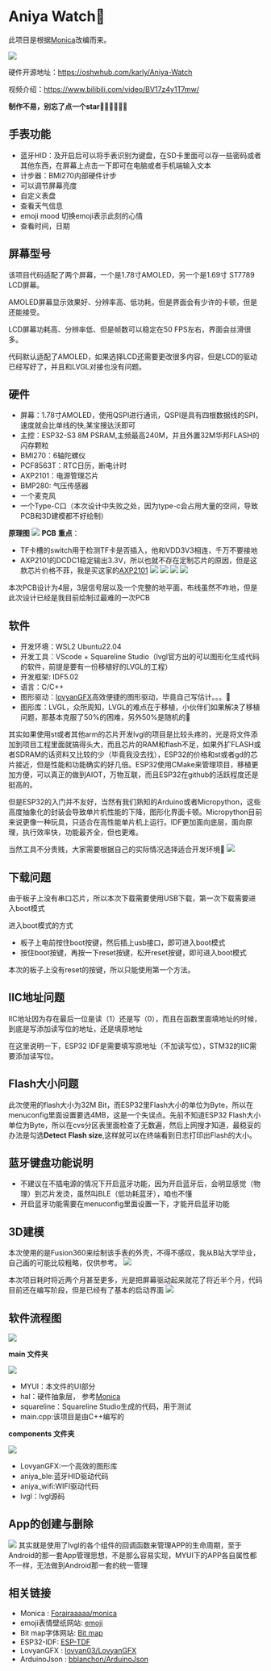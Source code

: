 # Aniya Watch💖

此项目是根据[Monica](https://github.com/Forairaaaaa/monica)改编而来。

![](https://aniya.oss-cn-shanghai.aliyuncs.com/case%20v12.png)


硬件开源地址：https://oshwhub.com/karly/Aniya-Watch

视频介绍：https://www.bilibili.com/video/BV17z4y1T7mw/

**制作不易，别忘了点一个star**🥰🥰🥰🥰🥰🥰
## 手表功能
- 蓝牙HID：及开启后可以将手表识别为键盘，在SD卡里面可以存一些密码或者其他东西，在屏幕上点击一下即可在电脑或者手机端输入文本
- 计步器：BMI270内部硬件计步
- 可以调节屏幕亮度
- 自定义表盘
- 查看天气信息
- emoji mood 切换emoji表示此刻的心情
- 查看时间，日期


## 屏幕型号
该项目代码适配了两个屏幕，一个是1.78寸AMOLED，另一个是1.69寸 ST7789 LCD屏幕。

AMOLED屏幕显示效果好、分辨率高、低功耗，但是界面会有少许的卡顿，但是还能接受。

LCD屏幕功耗高、分辨率低、但是帧数可以稳定在50 FPS左右，界面会丝滑很多。

代码默认适配了AMOLED，如果选择LCD还需要更改很多内容，但是LCD的驱动已经写好了，并且和LVGL对接也没有问题。
##  硬件
- 屏幕：1.78寸AMOLED，使用QSPI进行通讯，QSPI是具有四根数据线的SPI，速度就会比单线的快,某宝搜达沃即可
- 主控：ESP32-S3 8M PSRAM,主频最高240M，并且外置32M华邦FLASH的闪存颗粒
- BMI270：6轴陀螺仪
- PCF8563T：RTC日历，断电计时
- AXP2101：电源管理芯片
- BMP280: 气压传感器
- 一个麦克风
- 一个Type-C口（本次设计中失败之处，因为type-c会占用大量的空间，导致PCB和3D建模都不好绘制）
  
**原理图**
![](https://aniya.oss-cn-shanghai.aliyuncs.com/_Aniya.png)
**PCB**
**重点**：
- TF卡槽的switch用于检测TF卡是否插入，他和VDD3V3相连，千万不要接地
- AXP2101的DCDC1稳定输出3.3V，所以也就不存在定制芯片的原因，但是这款芯片价格不菲，我是买这家的<a href="https://m.tb.cn/h.53y0l3c?tk=C29GdCWJpgx" target="_blank">AXP2101</a>
![](https://aniya.oss-cn-shanghai.aliyuncs.com/%E5%B1%8F%E5%B9%95%E6%88%AA%E5%9B%BE%202023-08-29%20193009.png)
![](https://aniya.oss-cn-shanghai.aliyuncs.com/%E5%B1%8F%E5%B9%95%E6%88%AA%E5%9B%BE%202023-08-29%20181106.png)
![](https://aniya.oss-cn-shanghai.aliyuncs.com/Aniya_PCB.jpg)
![](https://aniya.oss-cn-shanghai.aliyuncs.com/%E5%BE%AE%E4%BF%A1%E5%9B%BE%E7%89%87_20230904101747.jpg)


本次PCB设计为4层，3层信号层以及一个完整的地平面，布线虽然不咋地，但是此次设计已经是我目前绘制过最难的一次PCB
## 软件
- 开发环境：WSL2 Ubuntu22.04
- 开发工具：VScode + Squareline Studio（lvgl官方出的可以图形化生成代码的软件，前提是要有一份移植好的LVGL的工程）
- 开发框架: IDF5.02
- 语言：C/C++
- 图形驱动：<a href="https://github.com/lovyan03/LovyanGFX" target="_blank">lovyanGFX</a>高效便捷的图形驱动，毕竟自己写估计。。。🤯
- 图形库：LVGL，众所周知，LVGL的难点在于移植，小伙伴们如果解决了移植问题，那基本克服了50%的困难，另外50%是随机的🤣

其实如果使用st或者其他arm的芯片开发lvgl的项目是比较头疼的，光是将文件添加到项目工程里面就搞得头大，而且芯片的RAM和flash不足，如果外扩FLASH或者SDRAM的话资料又比较的少（毕竟我没去找），ESP32的价格和st或者gd的芯片接近，但是性能和功能确实的好几倍。ESP32使用CMake来管理项目，移植更加方便，可以真正的做到AIOT，万物互联，而且ESP32在github的活跃程度还是挺高的。

但是ESP32的入门并不友好，当然有我们熟知的Arduino或者Micropython，这些高度抽象化的封装会导致单片机性能的下降，图形化界面卡顿。Micropython目前来说更像一种玩具，只适合在高性能单片机上运行。IDF更加面向底层，面向原理，执行效率快，功能最齐全，但也更难。

当然工具不分贵贱，大家需要根据自己的实际情况选择适合开发环境🫡
![](https://aniya.oss-cn-shanghai.aliyuncs.com/%E5%B1%8F%E5%B9%95%E6%88%AA%E5%9B%BE%202023-08-29%20190557.png)


## 下载问题

由于板子上没有串口芯片，所以本次下载需要使用USB下载，第一次下载需要进入boot模式

进入boot模式的方式

- 板子上电前按住boot按键，然后插上usb接口，即可进入boot模式
- 按住boot按键，再按一下reset按键，松开reset按键，即可进入boot模式

本次的板子上没有reset的按键，所以只能使用第一个方法。


## IIC地址问题
IIC地址因为存在最后一位是读（1）还是写（0），而且在函数里面填地址的时候，到底是写添加读写位的地址，还是填原地址

在这里说明一下，ESP32 IDF是需要填写原地址（不加读写位），STM32的IIC需要添加读写位。

## Flash大小问题
此次使用的flash大小为32M Bit，而ESP32里Flash大小的单位为Byte，所以在menuconfig里面设置要选4MB，这是一个失误点。先前不知道ESP32 Flash大小单位为Byte，所以在cvs分区表里面检查了无数遍，然后上网搜才知道，最稳妥的办法是勾选**Detect Flash size**,这样就可以在终端看到日志打印出Flash的大小。

## 蓝牙键盘功能说明
- 不建议在不插电源的情况下开启蓝牙功能，因为开启蓝牙后，会明显感觉（物理）到芯片发烫，虽然叫BLE（低功耗蓝牙），咱也不懂
- 开启蓝牙功能需要在menuconfig里面设置一下，才能开启蓝牙功能

##  3D建模
本次使用的是Fusion360来绘制该手表的外壳，不得不感叹，我从B站大学毕业，自己画的可能比较粗略，仅供参考。
![](https://aniya.oss-cn-shanghai.aliyuncs.com/%E5%B1%8F%E5%B9%95%E6%88%AA%E5%9B%BE%202023-08-29%20191605.png)

本次项目耗时将近两个月甚至更多，光是把屏幕驱动起来就花了将近半个月，代码目前还在编写阶段，但是已经有了基本的启动界面
![](https://aniya.oss-cn-shanghai.aliyuncs.com/page.jpg)

## 软件流程图
![](https://aniya.oss-cn-shanghai.aliyuncs.com/%E5%B1%8F%E5%B9%95%E6%88%AA%E5%9B%BE%202023-08-29%20212308.png)

**main 文件夹**

![](https://aniya.oss-cn-shanghai.aliyuncs.com/%E5%B1%8F%E5%B9%95%E6%88%AA%E5%9B%BE%202023-08-29%20212656.png)

- MYUI：本文件的UI部分
- hal：硬件抽象层， 参考[Monica](https://github.com/Forairaaaaa/monica)
- squareline：Squareline Studio生成的代码，用于测试
- main.cpp:该项目是由C++编写的

**components 文件夹**

![](https://aniya.oss-cn-shanghai.aliyuncs.com/%E5%B1%8F%E5%B9%95%E6%88%AA%E5%9B%BE%202023-08-29%20213323.png)

- LovyanGFX:一个高效的图形库
- aniya_ble:蓝牙HID驱动代码
- aniya_wifi:WIFI驱动代码
- lvgl：lvgl源码

## App的创建与删除
![](https://aniya.oss-cn-shanghai.aliyuncs.com/%E5%B1%8F%E5%B9%95%E6%88%AA%E5%9B%BE%202023-08-29%20220427.png)
其实就是使用了lvgl的各个组件的回调函数来管理APP的生命周期，至于Android的那一套App管理思想，不是那么容易实现，MYUI下的APP各自属性都不一样，无法做到Android那一套的统一管理



## 相关链接
- Monica : <a href="https://github.com/Forairaaaaa/monica.git">Forairaaaaa/monica</a>
- emoji表情壁纸网站: <a href="https://www.freepik.com/">emoji</a>
- Bit map字体网站: <a href="https://www.dafont.com/bitmap.php">Bit map</a>
- ESP32-IDF: <a href="https://docs.espressif.com/projects/esp-idf/zh_CN/latest/esp32/get-started/index.html">ESP-TDF</a>
- LovyanGFX : <a href="https://github.com/lovyan03/LovyanGFX.git">lovyan03/LovyanGFX</a>
- ArduinoJson : <a href="https://github.com/bblanchon/ArduinoJson.git">bblanchon/ArduinoJson</a>